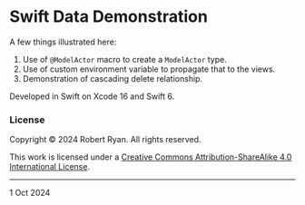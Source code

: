 # Swift Data Demonstration

A few things illustrated here:

 1. Use of `@ModelActor` macro to create a `ModelActor` type.
 2. Use of custom environment variable to propagate that to the views.
 3. Demonstration of cascading delete relationship.

Developed in Swift on Xcode 16 and Swift 6.

### License

Copyright &copy; 2024 Robert Ryan. All rights reserved.

This work is licensed under a [Creative Commons Attribution-ShareAlike 4.0 International License](https://creativecommons.org/licenses/by-sa/4.0/).

---

1 Oct 2024
